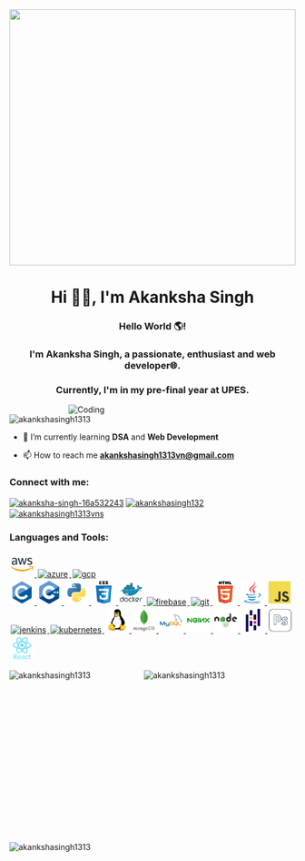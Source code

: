 <img  align= "center" height="450" width="100%" src="https://img.etimg.com/thumb/width-1200,height-900,imgsize-1081374,resizemode-75,msid-102199032/jobs/mid-career/digital-marketing-examples-of-successful-campaigns-what-you-need-to-know-before-starting-one.jpg">
<h1 align="center">Hi 👋🏻, I'm Akanksha Singh</h1>
<h3 align="center">Hello World 🌎! </h3>
<h3 align="center">I'm Akanksha Singh, a passionate, enthusiast and web developer🌐.</h3>
<h3 align="center">Currently, I'm in my pre-final year at UPES.</h3>
<img align="right" alt="Coding" width="400" src="https://cdn.dribbble.com/users/31818/screenshots/2091618/dribbb.gif">

<p align="left"> <img src="https://komarev.com/ghpvc/?username=akankshasingh1313&label=Profile%20views&color=0e75b6&style=flat" alt="akankshasingh1313" /> </p>

- 🌱 I’m currently learning **DSA** and **Web Development**

- 📫 How to reach me **akankshasingh1313vn@gmail.com**

<h3 align="left">Connect with me:</h3>
<p align="left">
<a href="https://linkedin.com/in/akanksha-singh-16a532243" target="blank"><img align="center" src="https://raw.githubusercontent.com/rahuldkjain/github-profile-readme-generator/master/src/images/icons/Social/linked-in-alt.svg" alt="akanksha-singh-16a532243" height="30" width="40" /></a>
<a href="https://www.hackerrank.com/akankshasingh132" target="blank"><img align="center" src="https://raw.githubusercontent.com/rahuldkjain/github-profile-readme-generator/master/src/images/icons/Social/hackerrank.svg" alt="akankshasingh132" height="30" width="40" /></a>
<a href="https://www.leetcode.com/akankshasingh1313vns" target="blank"><img align="center" src="https://raw.githubusercontent.com/rahuldkjain/github-profile-readme-generator/master/src/images/icons/Social/leet-code.svg" alt="akankshasingh1313vns" height="30" width="40" /></a>
</p>

<h3 align="left">Languages and Tools:</h3>
<p align="left"> 
<a href="https://aws.amazon.com" target="_blank" rel="noreferrer"><img src= "https://raw.githubusercontent.com/devicons/devicon/master/icons/amazonwebservices/amazonwebservices-original-wordmark.svg" alt="aws" width="40" height="40" style="margin: 2px 2px 2px 2px"/> </a> 
<a href="https://azure.microsoft.com/en-in/" target="_blank" rel="noreferrer"> <img src="https://www.vectorlogo.zone/logos/microsoft_azure/microsoft_azure-icon.svg" alt="azure" width="40" height="40" style="margin: 2px 2px 2px 2px"/> </a> 
  <a href="https://cloud.google.com" target="_blank" rel="noreferrer"> <img src="https://www.vectorlogo.zone/logos/google_cloud/google_cloud-icon.svg" alt="gcp" width="40" height="40"style="margin: 2px 2px 2px 2px"/> </a> <br>
<a href="https://www.cprogramming.com/" target="_blank" rel="noreferrer"><img src="https://raw.githubusercontent.com/devicons/devicon/master/icons/c/c-original.svg" alt="c" width="40" height="40" style="margin: 2px 2px 2px 2px"/> </a> 
<a href="https://www.w3schools.com/cpp/" target="_blank" rel="noreferrer"> <img src="https://raw.githubusercontent.com/devicons/devicon/master/icons/cplusplus/cplusplus-original.svg" alt="cplusplus" width="40" height="40" style="margin: 2px 2px 2px 2px"/> </a> 
<a href="https://www.python.org" target="_blank" rel="noreferrer"> <img src="https://raw.githubusercontent.com/devicons/devicon/master/icons/python/python-original.svg" alt="python" width="40" height="40" style="margin: 2px 2px 2px 2px"/> </a> 
<a href="https://www.w3schools.com/css/" target="_blank" rel="noreferrer"> <img src="https://raw.githubusercontent.com/devicons/devicon/master/icons/css3/css3-original-wordmark.svg" alt="css3" width="40" height="40" style="margin: 2px 2px 2px 2px"/> </a> 
<a href="https://www.docker.com/" target="_blank" rel="noreferrer"> <img src="https://raw.githubusercontent.com/devicons/devicon/master/icons/docker/docker-original-wordmark.svg" alt="docker" width="40" height="40" style="margin: 2px 2px 2px 2px"/> </a> 
<a href="https://firebase.google.com/" target="_blank" rel="noreferrer"> <img src="https://www.vectorlogo.zone/logos/firebase/firebase-icon.svg" alt="firebase" width="40" height="40" style="margin: 2px 2px 2px 2px"/> </a> 
<a href="https://git-scm.com/" target="_blank" rel="noreferrer"> <img src="https://www.vectorlogo.zone/logos/git-scm/git-scm-icon.svg" alt="git" width="40" height="40" style="margin: 2px 2px 2px 2px"/> </a> 
<a href="https://www.w3.org/html/" target="_blank" rel="noreferrer"> <img src="https://raw.githubusercontent.com/devicons/devicon/master/icons/html5/html5-original-wordmark.svg" alt="html5" width="40" height="40" style="margin: 2px 2px 2px 2px"/> </a> 
<a href="https://www.java.com" target="_blank" rel="noreferrer"> <img src="https://raw.githubusercontent.com/devicons/devicon/master/icons/java/java-original.svg" alt="java" width="40" height="40" style="margin: 2px 2px 2px 2px"/> </a> 
<a href="https://developer.mozilla.org/en-US/docs/Web/JavaScript" target="_blank" rel="noreferrer"> <img src= "https://raw.githubusercontent.com/devicons/devicon/master/icons/javascript/javascript-original.svg" alt="javascript" width="40" height="40" style="margin: 2px 2px 2px 2px"/> </a> <br> 
<a href="https://www.jenkins.io" target="_blank" rel="noreferrer"> <img src="https://www.vectorlogo.zone/logos/jenkins/jenkins-icon.svg" alt="jenkins" width="40" height="40" style="margin: 2px 2px 2px 2px"/> </a>
<a href="https://kubernetes.io" target="_blank" rel="noreferrer"> <img src="https://www.vectorlogo.zone/logos/kubernetes/kubernetes-icon.svg" alt="kubernetes" width="40" height="40" style="margin: 1px 1px 1px 1px"/> </a> 
<a href="https://www.linux.org/" target="_blank" rel="noreferrer"> <img src="https://raw.githubusercontent.com/devicons/devicon/master/icons/linux/linux-original.svg" alt="linux" width="40" height="40" style="margin: 2px 2px 2px 2px"/> </a>
<a href="https://www.mongodb.com/" target="_blank" rel="noreferrer"> <img src="https://raw.githubusercontent.com/devicons/devicon/master/icons/mongodb/mongodb-original-wordmark.svg" alt="mongodb" width="40" height="40" style="margin: 2px 2px 2px 2px"/> </a>
<a href="https://www.mysql.com/" target="_blank" rel="noreferrer"> <img src="https://raw.githubusercontent.com/devicons/devicon/master/icons/mysql/mysql-original-wordmark.svg" alt="mysql" width="40" height="40" style="margin: 2px 2px 2px 2px"/> </a> 
<a href="https://www.nginx.com" target="_blank" rel="noreferrer"> <img src="https://raw.githubusercontent.com/devicons/devicon/master/icons/nginx/nginx-original.svg" alt="nginx" width="40" height="40" style="margin: 2px 2px 2px 2px"/> </a> 
<a href="https://nodejs.org" target="_blank" rel="noreferrer"> <img src="https://raw.githubusercontent.com/devicons/devicon/master/icons/nodejs/nodejs-original-wordmark.svg" alt="nodejs" width="40" height="40" style="margin: 2px 2px 2px 2px"/> </a>
<a href="https://pandas.pydata.org/" target="_blank" rel="noreferrer"> <img src="https://raw.githubusercontent.com/devicons/devicon/2ae2a900d2f041da66e950e4d48052658d850630/icons/pandas/pandas-original.svg" alt="pandas" width="40" height="40" style="margin: 2px 2px 2px 2px"/> </a> 
<a href="https://www.photoshop.com/en" target="_blank" rel="noreferrer"> <img src="https://raw.githubusercontent.com/devicons/devicon/master/icons/photoshop/photoshop-line.svg" alt="photoshop" width="40" height="40" style="margin: 2px 2px 2px 2px"/> </a> 
<a href="https://reactjs.org/" target="_blank" rel="noreferrer"> <img src="https://raw.githubusercontent.com/devicons/devicon/master/icons/react/react-original-wordmark.svg" alt="react" width="40" height="40" style="margin: 2px 2px 2px 2px"/> </a> </p>

<p><img align="left" height="300" width="47%" src="https://github-readme-stats.vercel.app/api/top-langs?username=akankshasingh1313&show_icons=true&locale=en&layout=compact" alt="akankshasingh1313" /></p>

<p>&nbsp;<img align="left" height="300" width="47%" src="https://github-readme-stats.vercel.app/api?username=akankshasingh1313&show_icons=true&locale=en" alt="akankshasingh1313" /></p>

<p><img align="center" src="https://github-readme-streak-stats.herokuapp.com/?user=akankshasingh1313&" alt="akankshasingh1313" /></p>
